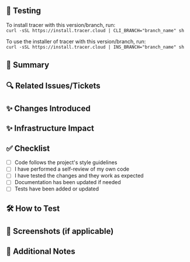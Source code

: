 ## 🧪 Testing
To install tracer with this version/branch, run:<br>
`curl -sSL https://install.tracer.cloud | CLI_BRANCH="branch_name" sh`

To use the installer of tracer with this version/branch, run:<br>
`curl -sSL https://install.tracer.cloud | INS_BRANCH="branch_name" sh`


## 📌 Summary
<!-- Provide a concise summary of your changes -->

## 🔍 Related Issues/Tickets
<!-- Link to related issues or tickets, e.g., Closes #123 -->

## ✨ Changes Introduced
<!-- Briefly describe the changes in this PR -->

## ✨ Infrastructure Impact
<!-- Briefly describe if there is some impact to our infrastructure -->


## ✅ Checklist
- [ ] Code follows the project's style guidelines
- [ ] I have performed a self-review of my own code
- [ ] I have tested the changes and they work as expected
- [ ] Documentation has been updated if needed
- [ ] Tests have been added or updated

## 🛠️ How to Test
<!-- Provide instructions on how to test your changes -->

## 🚀 Screenshots (if applicable)
<!-- Add screenshots or GIFs to demonstrate the changes -->

## 📌 Additional Notes
<!-- Add any other relevant information -->
